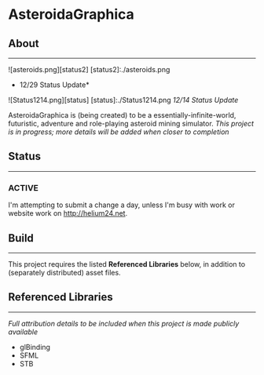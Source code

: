 # AsteroidaGraphica
## About
--------------------

![asteroids.png][status2]
[status2]:./asteroids.png
* 12/29 Status Update*

![Status1214.png][status]
[status]:./Status1214.png
*12/14 Status Update*

AsteroidaGraphica is (being created) to be a essentially-infinite-world, futuristic, adventure and role-playing asteroid mining simulator.
*This project is in progress; more details will be added when closer to completion*

## Status
-------------------
### ACTIVE 

I'm attempting to submit a change a day, unless I'm busy with work or website work on http://helium24.net.

## Build
--------
This project requires the listed **Referenced Libraries** below, in addition to (separately distributed) asset files.

## Referenced Libraries
---------------------
*Full attribution details to be included when this project is made publicly available*
* glBinding
* SFML
* STB